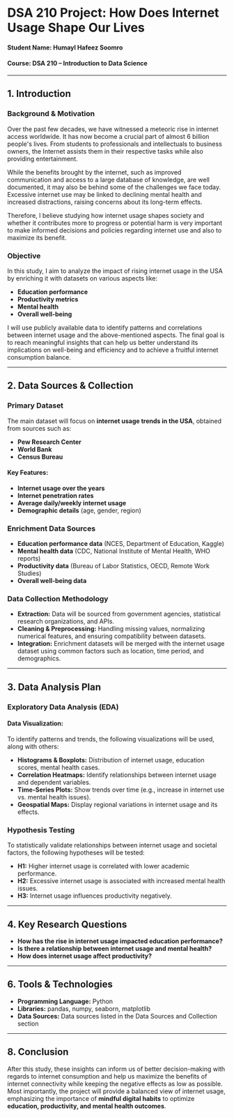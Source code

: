 # **DSA 210 Project: How Does Internet Usage Shape Our Lives**
#### **Student Name:** Humayl Hafeez Soomro  
#### **Course:** DSA 210 – Introduction to Data Science
---
## **1. Introduction**  

### **Background & Motivation**  
Over the past few decades, we have witnessed a meteoric rise in internet access worldwide. It has now become a crucial part of almost 6 billion people's lives. From students to professionals and intellectuals to business owners, the Internet assists them in their respective tasks while also providing entertainment.  

While the benefits brought by the internet, such as improved communication and access to a large database of knowledge, are well documented, it may also be behind some of the challenges we face today. Excessive internet use may be linked to declining mental health and increased distractions, raising concerns about its long-term effects.  

Therefore, I believe studying how internet usage shapes society and whether it contributes more to progress or potential harm is very important to make informed decisions and policies regarding internet use and also to maximize its benefit.  

### **Objective**
In this study, I aim to analyze the impact of rising internet usage in the USA by enriching it with datasets on various aspects like:  
- **Education performance**  
- **Productivity metrics**  
- **Mental health**  
- **Overall well-being**  

I will use publicly available data to identify patterns and correlations between internet usage and the above-mentioned aspects. The final goal is to reach meaningful insights that can help us better understand its implications on well-being and efficiency and to achieve a fruitful internet consumption balance.  

---

## **2. Data Sources & Collection**  

### **Primary Dataset**  
The main dataset will focus on **internet usage trends in the USA**, obtained from sources such as:  
- **Pew Research Center**  
- **World Bank**  
- **Census Bureau**  

#### **Key Features:**  
- **Internet usage over the years**  
- **Internet penetration rates**  
- **Average daily/weekly internet usage**  
- **Demographic details** (age, gender, region)  

### **Enrichment Data Sources**  
- **Education performance data** (NCES, Department of Education, Kaggle)  
- **Mental health data** (CDC, National Institute of Mental Health, WHO reports)  
- **Productivity data** (Bureau of Labor Statistics, OECD, Remote Work Studies)  
- **Overall well-being data**  

### **Data Collection Methodology**  
- **Extraction:** Data will be sourced from government agencies, statistical research organizations, and APIs.  
- **Cleaning & Preprocessing:** Handling missing values, normalizing numerical features, and ensuring compatibility between datasets.  
- **Integration:** Enrichment datasets will be merged with the internet usage dataset using common factors such as location, time period, and demographics.  

---

## **3. Data Analysis Plan**  

### **Exploratory Data Analysis (EDA)**  

#### **Data Visualization:**  
To identify patterns and trends, the following visualizations will be used, along with others:  
- **Histograms & Boxplots:** Distribution of internet usage, education scores, mental health cases.  
- **Correlation Heatmaps:** Identify relationships between internet usage and dependent variables.  
- **Time-Series Plots:** Show trends over time (e.g., increase in internet use vs. mental health issues).  
- **Geospatial Maps:** Display regional variations in internet usage and its effects.  

### **Hypothesis Testing**  
To statistically validate relationships between internet usage and societal factors, the following hypotheses will be tested:  
- **H1:** Higher internet usage is correlated with lower academic performance.  
- **H2:** Excessive internet usage is associated with increased mental health issues.  
- **H3:** Internet usage influences productivity negatively.  

---

## **4. Key Research Questions**  
- **How has the rise in internet usage impacted education performance?**  
- **Is there a relationship between internet usage and mental health?**  
- **How does internet usage affect productivity?**  

---

## **6. Tools & Technologies**  
- **Programming Language:** Python  
- **Libraries:** pandas, numpy, seaborn, matplotlib  
- **Data Sources:** Data sources listed in the Data Sources and Collection section  

---

## **8. Conclusion**  
After this study, these insights can inform us of better decision-making with regards to internet consumption and help us maximize the benefits of internet connectivity while keeping the negative effects as low as possible. Most importantly, the project will provide a balanced view of internet usage, emphasizing the importance of **mindful digital habits** to optimize **education, productivity, and mental health outcomes**.  

